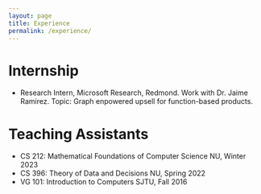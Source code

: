 ```yaml
---
layout: page
title: Experience
permalink: /experience/
---
```


# Internship
- Research Intern, Microsoft Research, Redmond.
Work with Dr. Jaime Ramirez. Topic: Graph enpowered upsell for function-based products.

# Teaching Assistants
- CS 212: Mathematical Foundations of Computer Science
NU, Winter 2023
- CS 396: Theory of Data and Decisions
NU, Spring 2022
- VG 101: Introduction to Computers
SJTU, Fall 2016

<!-- This is the base Jekyll theme. You can find out more info about customizing your Jekyll theme, as well as basic Jekyll usage documentation at [jekyllrb.com](https://jekyllrb.com/)

You can find the source code for Minima at GitHub:
[jekyll][jekyll-organization] /
[minima](https://github.com/jekyll/minima)

You can find the source code for Jekyll at GitHub:
[jekyll][jekyll-organization] /
[jekyll](https://github.com/jekyll/jekyll)


[jekyll-organization]: https://github.com/jekyll -->
